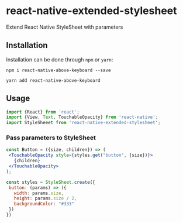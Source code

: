 # react-native-extended-stylesheet
Extend React Native StyleSheet with parameters


## Installation

Installation can be done through `npm` or `yarn`:

```shell
npm i react-native-above-keyboard --save
```

```shell
yarn add react-native-above-keyboard
```

## Usage

```js
import {React} from 'react';
import {View, Text, TouchableOpacity} from 'react-native';
import StyleSheeet from 'react-native-extended-stylesheet';
```

### Pass parameters to StyleSheet

```jsx
const Button = ({size, children}) => (
 <TouchableOpacity style={styles.get("button", {size})}>
   {children}
 </TouchableOpacity>
);

const styles = StyleSheet.create({
 button: (params) => ({
   width: params.size,
   height: params.size / 2,
   backgroundColor: "#333"
 })
})
```
